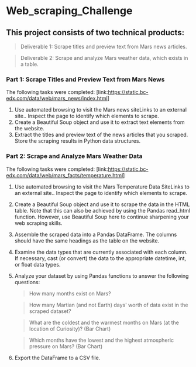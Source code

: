 # Web_scraping_Challenge

## This project consists of two technical products:

> Deliverable 1: Scrape titles and preview text from Mars news articles.

> Deliverable 2: Scrape and analyze Mars weather data, which exists in a table.

### Part 1: Scrape Titles and Preview Text from Mars News

The following tasks were completed: 
[link:https://static.bc-edx.com/data/web/mars_news/index.html]
1. Use automated browsing to visit the Mars news siteLinks to an external site.. Inspect the page to identify which elements to scrape.
2. Create a Beautiful Soup object and use it to extract text elements from the website.
3. Extract the titles and preview text of the news articles that you scraped. Store the scraping results in Python data structures.

### Part 2: Scrape and Analyze Mars Weather Data

The following tasks were completed: 
[link:https://static.bc-edx.com/data/web/mars_facts/temperature.html]
1. Use automated browsing to visit the Mars Temperature Data SiteLinks to an external site.. Inspect the page to identify which elements to scrape.
2. Create a Beautiful Soup object and use it to scrape the data in the HTML table. Note that this can also be achieved by using the Pandas read_html function. However, use Beautiful Soup here to continue sharpening your web scraping skills.
3. Assemble the scraped data into a Pandas DataFrame. The columns should have the same headings as the table on the website. 
4. Examine the data types that are currently associated with each column. If necessary, cast (or convert) the data to the appropriate datetime, int, or float data types.
5. Analyze your dataset by using Pandas functions to answer the following questions:
   > How many months exist on Mars?
   
   > How many Martian (and not Earth) days' worth of data exist in the scraped dataset? 
   
   > What are the coldest and the warmest months on Mars (at the location of Curiosity)? (Bar Chart)
   
   > Which months have the lowest and the highest atmospheric pressure on Mars? (Bar Chart)
   
6. Export the DataFrame to a CSV file.







